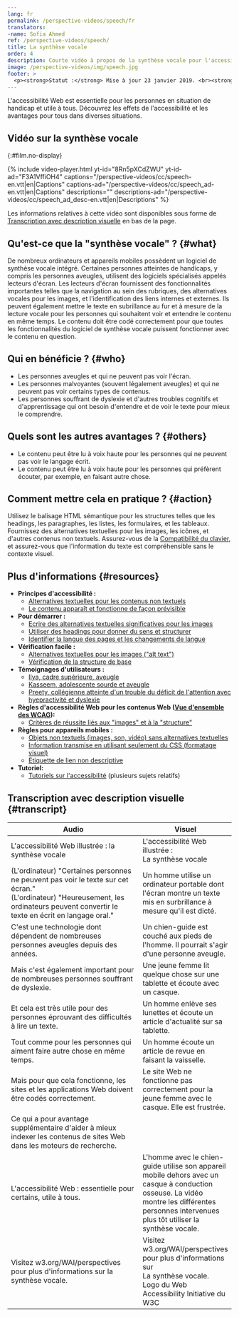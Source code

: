 ```yaml
---
lang: fr
permalink: /perspective-videos/speech/fr
translators: 
-name: Sofia Ahmed
ref: /perspective-videos/speech/
title: La synthèse vocale
order: 4
description: Courte vidéo à propos de la synthèse vocale pour l'accessibilité Web - de quoi s'agit-il, qui en bénéficie, et comment mettre cela en pratique.
image: /perspective-videos/img/speech.jpg
footer: >
  <p><strong>Statut :</strong> Mise à jour 23 janvier 2019. <br><strong>Auteur et direction du projet :</strong> <a href="https://www.w3.org/People/shadi">Shadi Abou-Zahra</a>. Développé par le <a href="https://www.w3.org/WAI/EO/">Groupe de travail Éducation et Promotion</a> avec le soutien du projet <a href="https://www.w3.org/WAI/DEV/">WAI-DEV</a> financé par la Commission européenne (CE)<a href="./acknowledgements/">Remerciements</a>.</p>
---
```


L'accessibilité Web est essentielle pour les personnes en situation de handicap et utile à tous. Découvrez les effets de l'accessibilité et les avantages pour tous dans diverses situations.

## Vidéo sur la synthèse vocale
{:#film.no-display}

{% include video-player.html
    yt-id="8Rn5pXCdZWU"
    yt-id-ad="F3A1VffiOH4"
    captions="/perspective-videos/cc/speech-en.vtt|en|Captions"
    captions-ad="/perspective-videos/cc/speech_ad-en.vtt|en|Captions"
    descriptions=""
    descriptions-ad="/perspective-videos/cc/speech_ad_desc-en.vtt|en|Descriptions"
%}

Les informations relatives à cette vidéo sont disponibles sous forme de [Transcription avec description visuelle](#transcript) en bas de la page.

Qu'est-ce que la "synthèse vocale" ? {#what}
-------------------------

De nombreux ordinateurs et appareils mobiles possèdent un logiciel de synthèse vocale intégré. Certaines personnes atteintes de handicaps, y compris les personnes aveugles, utilisent des logiciels spécialisés appelés lecteurs d'écran. Les lecteurs d'écran fournissent des fonctionnalités importantes telles que la navigation au sein des rubriques, des alternatives vocales pour les images, et l'identification des liens internes et externes. Ils peuvent également mettre le texte en subrillance au fur et à mesure de la lecture vocale pour les personnes qui souhaitent voir et entendre le contenu en même temps. Le contenu doit être codé correctement pour que toutes les fonctionnalités du logiciel de synthèse vocale puissent fonctionner avec le contenu en question.

Qui en bénéficie ? {#who}
----------------------------

-   Les personnes aveugles et qui ne peuvent pas voir l'écran.
-   Les personnes malvoyantes (souvent légalement aveugles) et qui ne peuvent pas voir certains types de contenus.
-   Les personnes souffrant de dyslexie et d'autres troubles cognitifs et d'apprentissage qui ont besoin d'entendre et de voir le texte pour mieux le comprendre.

Quels sont les autres avantages ? {#others}
---------------------------------

-   Le contenu peut être lu à voix haute pour les personnes qui ne peuvent pas voir le langage écrit.
-   Le contenu peut être lu à voix haute pour les personnes qui préfèrent écouter, par exemple, en faisant autre chose.

Comment mettre cela en pratique ? {#action}
--------------------------------------

Utilisez le balisage HTML sémantique pour les structures telles que les headings, les paragraphes, les listes, les formulaires, et les tableaux. Fournissez des alternatives textuelles pour les images, les icônes, et d'autres contenus non textuels. Assurez-vous de la [Compatibilité du clavier](/perspective-videos/keyboard/), et assurez-vous que l'information du texte est compréhensible sans le contexte visuel.

Plus d'informations {#resources}
----------

-   **Principes d'accessibilité :**
    -   [Alternatives textuelles pour les contenus non textuels](/fundamentals/accessibility-principles/#alternatives)
    -   [Le contenu apparaît et fonctionne de façon prévisible](/fundamentals/accessibility-principles/#adaptable)
-   **Pour démarrer :**
    -   [Ecrire des alternatives textuelles significatives pour les images](/tips/writing/#write-meaningful-text-alternatives-for-images) 
    -   [Utiliser des headings pour donner du sens et structurer](/tips/writing/#use-headings-to-convey-meaning-and-structure) 
    -   [Identifier la langue des pages et les changements de langue](/tips/developing/#identify-page-language-and-language-changes) 
-   **Vérification facile :**
    -   [Alternatives textuelles pour les images ("alt
        text")](/test-evaluate/preliminary/#images) 
    -   [Vérification de la structure de base](/test-evaluate/preliminary/#structure) 
-   **Témoignages d'utilisateurs :**
    -   [Ilya, cadre supérieure, aveugle](/people-use-web/user-stories/#accountant)
    -   [Kasseem, adolescente sourde et aveugle](/people-use-web/user-stories/#teenager)
    -   [Preety, collégienne atteinte d'un trouble du déficit de l'attention avec hyepractivité et dyslexie](/people-use-web/user-stories/#classroomstudent)
-   **Règles d'accessibilité Web pour les contenus Web ([Vue d'ensemble des WCAG](/standards-guidelines/wcag/)):**
    -   [Critères de réussite liés aux "images" et à la "structure"](https://www.w3.org/WAI/WCAG21/quickref/?tags=images%2Cstructure)
-   **Règles pour appareils mobiles :**
    -   [Objets non textuels (images, son, vidéo) sans alternatives textuelles](/standards-guidelines/shared-experiences/#non-text) 
    -   [Information transmise en utilisant seulement du CSS (formatage visuel)](/standards-guidelines/shared-experiences/#visual-formatting) 
    -   [Etiquette de lien non descriptive](/standards-guidelines/shared-experiences/#link-label) 
-   **Tutoriel:**
    -   [Tutoriels sur l'accessibilité](https://www.w3.org/WAI/tutorials/) 
        (plusieurs sujets relatifs)

## Transcription avec description visuelle {#transcript}

<table>
  <thead>
    <tr>
      <th width="65%">Audio</th>
      <th>Visuel</th>
    </tr>
  </thead>
  <tbody>
    <tr>
      <td>L'accessibilité Web illustrée : la synthèse vocale</td>
      <td>L'accessibilité Web illustrée :<br>
        La synthèse vocale</td>
    </tr>
    <tr>
      <td>(L'ordinateur) &quot;Certaines personnes ne peuvent pas voir le texte sur cet écran.&quot;<br>
(L'ordinateur)                     &quot;Heureusement, les ordinateurs peuvent convertir le texte en écrit en langage oral.&quot;</td>
      <td>Un homme utilise un ordinateur portable dont l'écran montre un texte mis en surbrillance à mesure qu'il est dicté.</td>
    </tr>
    <tr>
      <td>C'est une technologie dont dépendent de nombreuses personnes aveugles depuis des années.</td>
      <td>Un chien-guide est couché aux pieds de l'homme. Il pourrait s'agir d'une personne aveugle.</td>
    </tr>
    <tr>
      <td>Mais c'est également important pour de nombreuses personnes souffrant de dyslexie.</td>
      <td>Une jeune femme lit quelque chose sur une tablette et écoute avec un casque.</td>
    </tr>
    <tr>
      <td>Et cela est très utile pour des personnes éprouvant des difficultés à lire un texte.</td>
      <td>Un homme enlève ses lunettes et écoute un article d'actualité sur sa tablette.</td>
    </tr>
    <tr>
      <td>Tout comme pour les personnes qui aiment faire autre chose en même temps.</td>
      <td>Un homme écoute un article de revue en faisant la vaisselle.</td>
    </tr>
    <tr>
      <td>Mais pour que cela fonctionne, les sites et les applications Web doivent être codés correctement.</td>
      <td>Le site Web ne fonctionne pas correctement pour la jeune femme avec le casque. Elle est frustrée.</td>
    </tr>
    <tr>
      <td>Ce qui a pour avantage supplémentaire d'aider à mieux indexer les contenus de sites Web dans les moteurs de recherche.</td>
      <td>&nbsp;</td>
    </tr>
    <tr>
      <td>L'accessibilité Web : essentielle pour certains, utile à tous.</td>
      <td>L'homme avec le chien-guide utilise son appareil mobile dehors avec un casque à conduction osseuse. La vidéo montre les différentes personnes intervenues plus tôt utiliser la synthèse vocale.</td>
    </tr>
    <tr>
      <td>Visitez w3.org/WAI/perspectives pour plus d'informations sur la synthèse vocale.</td>
      <td>Visitez<br>
        w3.org/WAI/perspectives<br>
        pour plus d'informations sur<br>
        La synthèse vocale. <br>
        Logo du Web Accessibility Initiative du W3C</td>
    </tr>
  </tbody>
</table>
